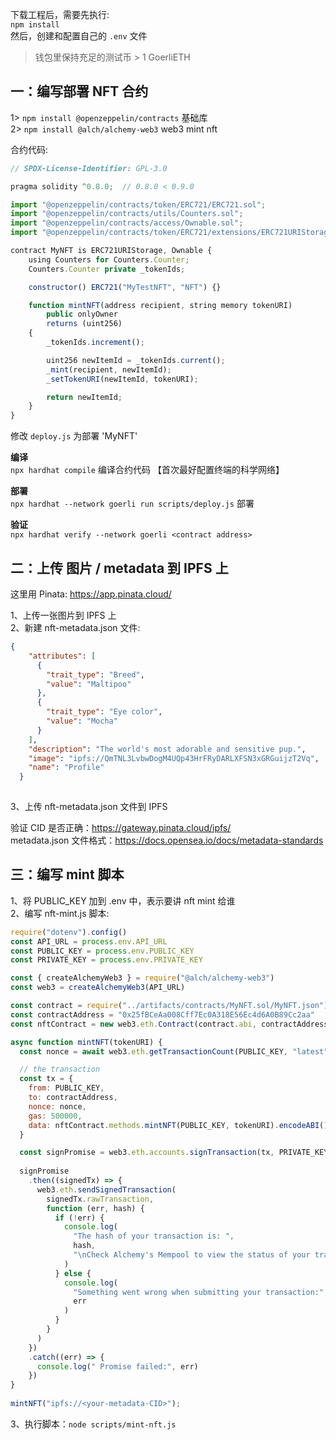 下载工程后，需要先执行:  
`npm install`  
然后，创建和配置自己的 `.env` 文件  

> 钱包里保持充足的测试币 > 1 GoerliETH

## 一：编写部署 NFT 合约
1> `npm install @openzeppelin/contracts` 基础库  
2> `npm install @alch/alchemy-web3`     web3 mint nft

合约代码:   
```js
// SPDX-License-Identifier: GPL-3.0

pragma solidity ^0.8.0;  // 0.8.0 < 0.9.0

import "@openzeppelin/contracts/token/ERC721/ERC721.sol";
import "@openzeppelin/contracts/utils/Counters.sol";
import "@openzeppelin/contracts/access/Ownable.sol";
import "@openzeppelin/contracts/token/ERC721/extensions/ERC721URIStorage.sol";

contract MyNFT is ERC721URIStorage, Ownable {
    using Counters for Counters.Counter;
    Counters.Counter private _tokenIds;

    constructor() ERC721("MyTestNFT", "NFT") {}

    function mintNFT(address recipient, string memory tokenURI)
        public onlyOwner
        returns (uint256)
    {
        _tokenIds.increment();

        uint256 newItemId = _tokenIds.current();
        _mint(recipient, newItemId);
        _setTokenURI(newItemId, tokenURI);

        return newItemId;
    }
}
```  

修改 `deploy.js` 为部署 'MyNFT'

**编译**  
`npx hardhat compile` 编译合约代码 【首次最好配置终端的科学网络】  

**部署**  
`npx hardhat --network goerli run scripts/deploy.js` 部署  

**验证**  
 `npx hardhat verify --network goerli <contract address>`

## 二：上传 图片 / metadata 到 IPFS 上

这里用 Pinata: https://app.pinata.cloud/  

1、上传一张图片到 IPFS 上  
2、新建 nft-metadata.json 文件:  
```json
{
    "attributes": [
      {
        "trait_type": "Breed",
        "value": "Maltipoo"
      },
      {
        "trait_type": "Eye color",
        "value": "Mocha"
      }
    ],
    "description": "The world's most adorable and sensitive pup.",
    "image": "ipfs://QmTNL3LvbwDogM4UQp43HrFRyDARLXFSN3xGRGuijzT2Vq",
    "name": "Profile"
  }
  
```  
3、上传 nft-metadata.json 文件到 IPFS

验证 CID 是否正确：https://gateway.pinata.cloud/ipfs/<CID>  
metadata.json 文件格式：https://docs.opensea.io/docs/metadata-standards



## 三：编写 mint 脚本  

1、将 PUBLIC_KEY 加到 .env 中，表示要讲 nft mint 给谁  
2、编写 nft-mint.js 脚本:   
```js  
require("dotenv").config()
const API_URL = process.env.API_URL
const PUBLIC_KEY = process.env.PUBLIC_KEY
const PRIVATE_KEY = process.env.PRIVATE_KEY

const { createAlchemyWeb3 } = require("@alch/alchemy-web3")
const web3 = createAlchemyWeb3(API_URL)

const contract = require("../artifacts/contracts/MyNFT.sol/MyNFT.json")
const contractAddress = "0x25fBCeAa008Cff7Ec0A318E56Ec4d6A0B89Cc2aa"
const nftContract = new web3.eth.Contract(contract.abi, contractAddress)

async function mintNFT(tokenURI) {
  const nonce = await web3.eth.getTransactionCount(PUBLIC_KEY, "latest") //get latest nonce

  // the transaction
  const tx = {
    from: PUBLIC_KEY,
    to: contractAddress,
    nonce: nonce,
    gas: 500000,
    data: nftContract.methods.mintNFT(PUBLIC_KEY, tokenURI).encodeABI(),
  }

  const signPromise = web3.eth.accounts.signTransaction(tx, PRIVATE_KEY)
  
  signPromise
    .then((signedTx) => {
      web3.eth.sendSignedTransaction(
        signedTx.rawTransaction,
        function (err, hash) {
          if (!err) {
            console.log(
              "The hash of your transaction is: ",
              hash,
              "\nCheck Alchemy's Mempool to view the status of your transaction!"
            )
          } else {
            console.log(
              "Something went wrong when submitting your transaction:",
              err
            )
          }
        }
      )
    })
    .catch((err) => {
      console.log(" Promise failed:", err)
    })
}
  
mintNFT("ipfs://<your-metadata-CID>");
```  
  
3、执行脚本：`node scripts/mint-nft.js`
